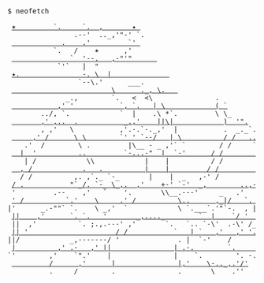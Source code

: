 <pre>
$ neofetch

 <a href='https://github.com/Legendary-Cynosure/Legendary-Cynosure'>✶         `.     `.  ,       ✦ </a>                                               
                <a>.--'  .._,'"-' `. </a>
 <a href='https://github.com/Legendary-Cynosure/Legendary-Cynosure'>            .    .'         `' </a>
           <a>`.   /    ✶      ,'  </a>
 <a href='https://github.com/Legendary-Cynosure/Legendary-Cynosure'>              `  '--.   ,-"'"      </a>
            <a>`'`   |  "             </a>
 <a href='https://github.com/Legendary-Cynosure/Legendary-Cynosure'>✦.               -. \  |              </a>                                  Alexander Le              
                 <a>`--\.'      ___.   </a>                                                                                                     ------------
 <a href='https://github.com/Legendary-Cynosure/Legendary-Cynosure'>                        \      ._, \.   </a>                                Experience: <strong><a >href='https://github.com/intel'>@Intel</a></strong>, <strong><a href='https://github.com/NASA'>@NASAs</a></strong>                                
           <a>   _.,        `.   <  <\               . </a>                                                                                     Contact: <strong><a href='https://www.linkedin.com/in/energetic-cynosure/'>https://www.linkedin.com/in/energetic-cynosure/</a></strong>
 <a href='https://github.com/Legendary-Cynosure/Legendary-Cynosure'>           ,' '           `, `.   | \            ( `</a>                                                        
     <a>   ../, `.            `  |    .\ *`.         \ \_</a>
 <a href='https://github.com/Legendary-Cynosure/Legendary-Cynosure'>       ,' ,..  .           _.,'    ||\|            )  '".</a>
      <a>  , ,'   \           ,'.-.`-._,'  |           .  _._`.</a>
 <a href='https://github.com/Legendary-Cynosure/Legendary-Cynosure'>     ,' /      \ \        `' ' `--/   | \          / /   ..\ </a>
  <a>  .'  /        \ .         |\__ - _ ,'` `        / /     `.`.</a>
 <a href='https://github.com/Legendary-Cynosure/Legendary-Cynosure'>  |  '          ..         `-...-"  |  `-'      / /        . `. </a>
  <a>  | /            \\            |    |          / /          `. `.</a>
 <a href='https://github.com/Legendary-Cynosure/Legendary-Cynosure'>  , /            .   .          |    |         / /             ` `</a>
  <a> / /          ,. ,`._ `-_       |    |  _   ,-' /                ` \ </a>
 <a href='https://github.com/Legendary-Cynosure/Legendary-Cynosure'>/ .           "`_/. `-_ \_,.  ,'    +-' `-'  _,        ..,-.      \`.</a>
 <a>'         .--    ,'   `    '.       \\__.---'     _   .'   '      \ \ </a>
 <a href='https://github.com/Legendary-Cynosure/Legendary-Cynosure'>' /          `.'    \     .' /          \..      ,_|/   `.  ,'`      \ ' </a>
<a>|'      _.-""` `.    \ _,'  `            \ `.___`.'"`-.  , |   |    | \ </a>
 <a href='https://github.com/Legendary-Cynosure/Legendary-Cynosure'>||    ,'      `. `.   '       _,...._        `  |    `/ '  |   '     .|</a>
 <a>||  ,'          `. ;.,.---' ,'       `.   `.. `-\'  .-\' /_ .'    ;_   ||</a>
 <a href='https://github.com/Legendary-Cynosure/Legendary-Cynosure'>|| '                     / /           `   | `   ,'   ,' '.    !  `. ||</a>
<a>||/            _,-------/ '              . |  `-'    /         /    `||</a>
 <a href='https://github.com/Legendary-Cynosure/Legendary-Cynosure'>|          ,' .-   ,' ||               | .-.        `.      .'     ||</a>
<a>`'        ,'    `".'    |               |    `.        '. -.'       `'</a>
 <a href='https://github.com/Legendary-Cynosure/Legendary-Cynosure'>         /      ,'      |               |,'    \-.._,.'/'</a>
 <a>         .     /        .               .       \    .''</a>
</pre>
